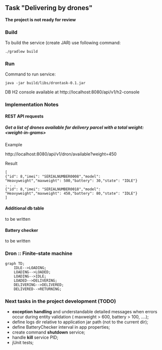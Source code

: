 ## Task "Delivering by drones"
**The project is not ready for review**
### Build
To build the service (create JAR) use following command:
```
./gradlew build
```
### Run
Command to run service:
```
java -jar build/libs/drontask-0.1.jar
```
DB H2 console available at http://localhost:8080/api/v1/h2-console  
### Implementation Notes
#### REST API requests
##### Get a list of drones available for delivery parcel with a total weight:  &lt;weight-in-grams&gt;

Example

http://localhost:8080/api/v1/dron/available?weight=450

Result

```
[
{"id": 8,"imei": "SERIALNUMBER0008","model": "Heavyweight","maxweight": 500,"battery": 30,"state": "IDLE"}
. . .
{"id": 8,"imei": "SERIALNUMBER0018","model": "Heavyweight","maxweight": 450,"battery": 80,"state": "IDLE"}
]
```
#### Additional db table
to be written
#### Battery checker
to be written
### Dron :: Finite-state machine
```mermaid
graph TD;
    IDLE-->LOADING;
    LOADING-->LOADED;
    LOADING-->IDLE;
    LOADED-->DELIVERING;
    DELIVERING-->DELIVERED;
    DELIVERED-->RETURNING;
```
### Next tasks in the project development (TODO)
- **exception handling** and understandable detailed messages when errors occur during entity validation ( maxweight > 600, battery > 100, ....);
- define logs dir relative to application jar path (not to the current dir);
- define BatteryChecker interval in app properties;
- create command **shutdown** service;
- handle **kill** service PID;
- jUnit tests;
